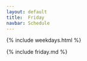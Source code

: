```yaml
---
layout: default
title:  Friday
navbar: Schedule
---
```


{% include weekdays.html %}

{% include friday.md %}
